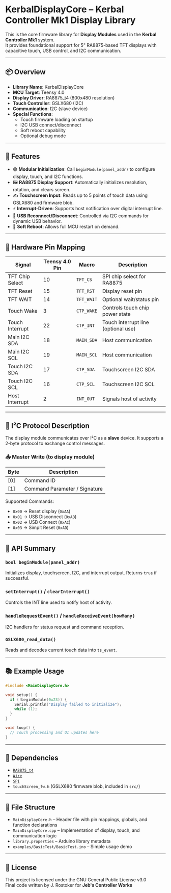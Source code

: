 # KerbalDisplayCore – Kerbal Controller Mk1 Display Library

This is the core firmware library for **Display Modules** used in the **Kerbal Controller Mk1** system.  
It provides foundational support for 5" RA8875-based TFT displays with capacitive touch, USB control, and I2C communication.

---

## 📦 Overview

- **Library Name**: KerbalDisplayCore
- **MCU Target**: Teensy 4.0
- **Display Driver**: RA8875_t4 (800x480 resolution)
- **Touch Controller**: GSLX680 (I2C)
- **Communication**: I2C (slave device)
- **Special Functions**:
  - Touch firmware loading on startup
  - I2C USB connect/disconnect
  - Soft reboot capability
  - Optional debug mode

---

## 🚀 Features

- 🟢 **Modular Initialization**: Call `beginModule(panel_addr)` to configure display, touch, and I2C functions.
- 🖼️ **RA8875 Display Support**: Automatically initializes resolution, rotation, and clears screen.
- ✍️ **Touchscreen Input**: Reads up to 5 points of touch data using GSLX680 and firmware blob.
- ⚡ **Interrupt-Driven**: Supports host notification over digital interrupt line.
- 🔌 **USB Reconnect/Disconnect**: Controlled via I2C commands for dynamic USB behavior.
- 🔁 **Soft Reboot**: Allows full MCU restart on demand.

---

## 🧰 Hardware Pin Mapping

| Signal           | Teensy 4.0 Pin | Macro        | Description                          |
|------------------|----------------|--------------|--------------------------------------|
| TFT Chip Select  | 10             | `TFT_CS`     | SPI chip select for RA8875           |
| TFT Reset        | 15             | `TFT_RST`    | Display reset pin                    |
| TFT WAIT         | 14             | `TFT_WAIT`   | Optional wait/status pin             |
| Touch Wake       | 3              | `CTP_WAKE`   | Controls touch chip power state      |
| Touch Interrupt  | 22             | `CTP_INT`    | Touch interrupt line (optional use)  |
| Main I2C SDA     | 18             | `MAIN_SDA`   | Host communication                   |
| Main I2C SCL     | 19             | `MAIN_SCL`   | Host communication                   |
| Touch I2C SDA    | 17             | `CTP_SDA`    | Touchscreen I2C SDA                  |
| Touch I2C SCL    | 16             | `CTP_SCL`    | Touchscreen I2C SCL                  |
| Host Interrupt   | 2              | `INT_OUT`    | Signals host of activity             |

---

## 📡 I²C Protocol Description

The display module communicates over I²C as a **slave** device. It supports a 2-byte protocol to exchange control messages.

### 📥 Master Write (to display module)

| Byte | Description                     |
|------|---------------------------------|
| [0]  | Command ID                      |
| [1]  | Command Parameter / Signature   |

Supported Commands:
- `0x00` → Reset display (`0xAA`)
- `0x01` → USB Disconnect (`0xAB`)
- `0x02` → USB Connect (`0xAC`)
- `0x03` → Simpit Reset (`0xAD`)

---

## 🔧 API Summary

### `bool beginModule(panel_addr)`
Initializes display, touchscreen, I2C, and interrupt output. Returns `true` if successful.

### `setInterrupt()` / `clearInterrupt()`
Controls the INT line used to notify host of activity.

### `handleRequestEvent()` / `handleReceiveEvent(howMany)`
I2C handlers for status request and command reception.

### `GSLX680_read_data()`
Reads and decodes current touch data into `ts_event`.

---

## 📚 Example Usage

```cpp
#include <MainDisplayCore.h>

void setup() {
  if (!beginModule(0x23)) {
    Serial.println("Display failed to initialize");
    while (1);
  }
}

void loop() {
  // Touch processing and UI updates here
}
```

---

## 🧩 Dependencies

- [`RA8875_t4`](https://github.com/PaulStoffregen/RA8875)
- [`Wire`](https://www.arduino.cc/reference/en/language/functions/communication/wire/)
- [`SPI`](https://www.arduino.cc/reference/en/language/functions/communication/spi/)
- `touchScreen_fw.h` (GSLX680 firmware blob, included in `src/`)

---

## 📂 File Structure

- `MainDisplayCore.h` – Header file with pin mappings, globals, and function declarations
- `MainDisplayCore.cpp` – Implementation of display, touch, and communication logic
- `library.properties` – Arduino library metadata
- `examples/BasicTest/BasicTest.ino` – Simple usage demo

---

## 📄 License

This project is licensed under the GNU General Public License v3.0  
Final code written by J. Rostoker for **Jeb's Controller Works**
